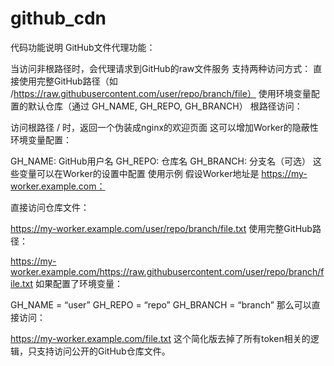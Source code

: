# github_cdn
代码功能说明
GitHub文件代理功能：

当访问非根路径时，会代理请求到GitHub的raw文件服务
支持两种访问方式：
直接使用完整GitHub路径（如 /https://raw.githubusercontent.com/user/repo/branch/file）
使用环境变量配置的默认仓库（通过 GH_NAME, GH_REPO, GH_BRANCH）
根路径访问：

访问根路径 / 时，返回一个伪装成nginx的欢迎页面
这可以增加Worker的隐蔽性
环境变量配置：

GH_NAME: GitHub用户名
GH_REPO: 仓库名
GH_BRANCH: 分支名（可选）
这些变量可以在Worker的设置中配置
使用示例
假设Worker地址是 https://my-worker.example.com：

直接访问仓库文件：

https://my-worker.example.com/user/repo/branch/file.txt
使用完整GitHub路径：

https://my-worker.example.com/https://raw.githubusercontent.com/user/repo/branch/file.txt
如果配置了环境变量：

GH_NAME = “user”
GH_REPO = “repo”
GH_BRANCH = “branch”
那么可以直接访问：

https://my-worker.example.com/file.txt
这个简化版去掉了所有token相关的逻辑，只支持访问公开的GitHub仓库文件。
